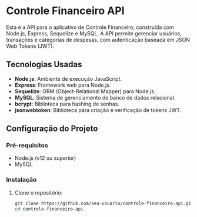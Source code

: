 # Controle Financeiro API

Esta é a API para o aplicativo de Controle Financeiro, construída com Node.js, Express, Sequelize e MySQL. A API permite gerenciar usuários, transações e categorias de despesas, com autenticação baseada em JSON Web Tokens (JWT).

## Tecnologias Usadas

- **Node.js**: Ambiente de execução JavaScript.
- **Express**: Framework web para Node.js.
- **Sequelize**: ORM (Object-Relational Mapper) para Node.js.
- **MySQL**: Sistema de gerenciamento de banco de dados relacional.
- **bcrypt**: Biblioteca para hashing de senhas.
- **jsonwebtoken**: Biblioteca para criação e verificação de tokens JWT.

## Configuração do Projeto

### Pré-requisitos

- Node.js (v12 ou superior)
- MySQL

### Instalação

1. Clone o repositório:
   ```bash
   git clone https://github.com/seu-usuario/controle-financeiro-api.git
   cd controle-financeiro-api
